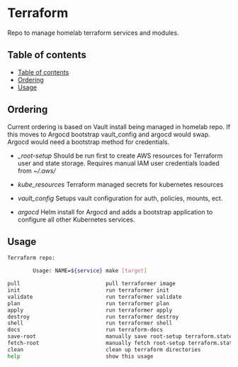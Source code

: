 # Terraform
Repo to manage homelab terraform services and modules.


## Table of contents

<!--ts-->

* [Table of contents](#table-of-contents)
* [Ordering](#ordering)
* [Usage](#usage)

<!--te-->

## Ordering
Current ordering is based on Vault install being managed in homelab repo. If this moves to Argocd bootstrap vault_config and argocd would swap. Argocd would need a bootstrap method for credentials.

* *_root-setup* Should be run first to create AWS resources for Terraform user and state storage. Requires manual IAM user credentials loaded from _~/.aws/_

* *kube_resources* Terraform managed secrets for kubernetes resources

* *vault_config* Setups vault configuration for auth, policies, mounts, ect.

* *argocd* Helm install for Argocd and adds a bootstrap application to configure all other Kubernetes services.


## Usage

```bash
Terraform repo:

        Usage: NAME=${service} make [target]

pull                           pull terraformer image
init                           run terraformer init
validate                       run terraformer validate
plan                           run terraformer plan
apply                          run terraformer apply
destroy                        run terraformer destroy
shell                          run terraformer shell
docs                           run terraform-docs
save-root                      manually save root-setup terraform.state
fetch-root                     manually fetch root-setup terraform.state
clean                          clean up terraform directories
help                           show this usage
```
